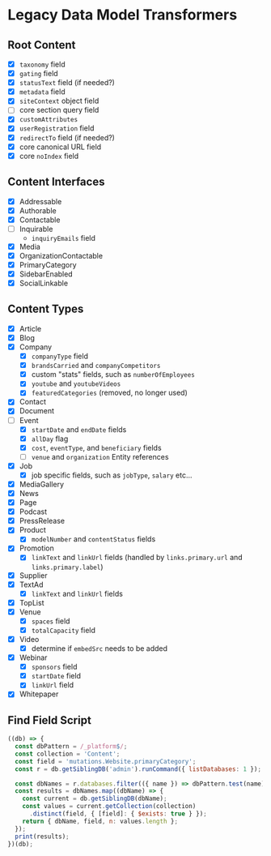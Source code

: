 # Legacy Data Model Transformers

## Root Content
- [x] `taxonomy` field
- [x] `gating` field
- [x] `statusText` field (if needed?)
- [x] `metadata` field
- [x] `siteContext` object field
- [ ] core section query field
- [x] `customAttributes`
- [x] `userRegistration` field
- [x] `redirectTo` field (if needed?)
- [x] core canonical URL field
- [x] core `noIndex` field

## Content Interfaces
- [x] Addressable
- [x] Authorable
- [x] Contactable
- [ ] Inquirable
  - `inquiryEmails` field
- [x] Media
- [x] OrganizationContactable
- [x] PrimaryCategory
- [x] SidebarEnabled
- [x] SocialLinkable

## Content Types
- [x] Article
- [x] Blog
- [x] Company
  - [x] `companyType` field
  - [x] `brandsCarried` and `companyCompetitors`
  - [x] custom "stats" fields, such as `numberOfEmployees`
  - [x] `youtube` and `youtubeVideos`
  - [x] `featuredCategories` (removed, no longer used)
- [x] Contact
- [x] Document
- [ ] Event
  - [x] `startDate` and `endDate` fields
  - [x] `allDay` flag
  - [x] `cost`, `eventType`, and `beneficiary` fields
  - [ ] `venue` and `organization` Entity references
- [x] Job
  - [x] job specific fields, such as `jobType`, `salary` etc...
- [x] MediaGallery
- [x] News
- [x] Page
- [x] Podcast
- [x] PressRelease
- [x] Product
  - [x] `modelNumber` and `contentStatus` fields
- [x] Promotion
  - [x] `linkText` and `linkUrl` fields (handled by `links.primary.url` and `links.primary.label`)
- [x] Supplier
- [x] TextAd
  - [x] `linkText` and `linkUrl` fields
- [x] TopList
- [x] Venue
  - [x] `spaces` field
  - [x] `totalCapacity` field
- [x] Video
  - [x] determine if `embedSrc` needs to be added
- [x] Webinar
  - [x] `sponsors` field
  - [x] `startDate` field
  - [x] `linkUrl` field
- [x] Whitepaper

## Find Field Script
```js
((db) => {
  const dbPattern = /_platform$/;
  const collection = 'Content';
  const field = 'mutations.Website.primaryCategory';
  const r = db.getSiblingDB('admin').runCommand({ listDatabases: 1 });

  const dbNames = r.databases.filter(({ name }) => dbPattern.test(name)).map(({ name }) => name);
  const results = dbNames.map((dbName) => {
    const current = db.getSiblingDB(dbName);
    const values = current.getCollection(collection)
      .distinct(field, { [field]: { $exists: true } });
    return { dbName, field, n: values.length };
  });
  print(results);
})(db);
```
